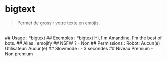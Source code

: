 # bigtext

> Permet de grossir votre texte en emojis.

<br>
## Usage :
*bigtext <message>
## Exemples :
*bigtext Hi, I'm Amandine, I'm the best of bots.
## Alias :
emojify
## NSFW ?
- Non
## Permissions :
Robot: Aucun(e)
<br>
Utilisateur: Aucun(e)
## Slowmode :
- 3 secondes
## Niveau Premium
- Non premium